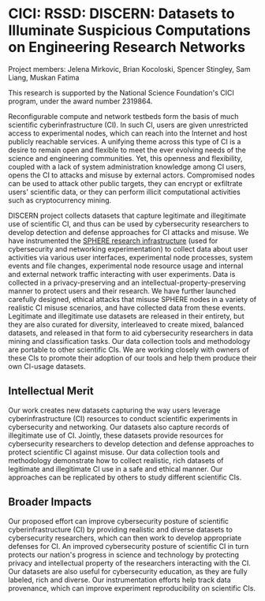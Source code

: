 # CICI: RSSD: DISCERN: Datasets to Illuminate Suspicious Computations on Engineering Research Networks

Project members: Jelena Mirkovic, Brian Kocoloski, Spencer Stingley, Sam Liang, Muskan Fatima

This research is supported by the National Science Foundation's CICI program, under the award number 2319864.

Reconfigurable compute and network testbeds form the basis of much scientific cyberinfrastructure (CI). In such CI, users are given unrestricted access to experimental nodes, which can reach into the Internet and host publicly reachable services. A unifying theme across this type of CI is a desire to remain open and flexible to meet the ever evolving needs of the science and engineering communities. Yet, this openness and flexibility, coupled with a lack of system administration knowledge among CI users, opens the CI to attacks and misuse by external actors. Compromised nodes can be used to attack other public targets, they can encrypt or exfiltrate users' scientific data, or they can perform illicit computational activities such as cryptocurrency mining.

DISCERN project collects datasets that capture legitimate and illegitimate use of scientific CI, and thus can be used by cybersecurity researchers to develop detection and defense approaches for CI attacks and misuse. We have instrumented the [SPHERE research infrastructure](https://sphere-project.net) (used for cybersecurity and networking experimentation) to collect data about user activities via various user interfaces, experimental node processes, system events and file changes, experimental node resource usage and internal and external network traffic interacting with user experiments. Data is collected in a privacy-preserving and an intellectual-property-preserving manner to protect users and their research. We have further launched carefully designed, ethical attacks that misuse SPHERE nodes in a variety of realistic CI misuse scenarios, and have collected data from these events. Legitimate and illegitimate use datasets are released in their entirety, but they are also curated for diversity, interleaved to create mixed, balanced datasets, and released in that form to aid cybersecurity researchers in data mining and classification tasks. Our data collection tools and methodology are portable to other scientific CIs. We are working closely with owners of these CIs to promote their adoption of our tools and help them produce their own CI-usage datasets.

## Intellectual Merit

Our work creates new datasets capturing the way users leverage cyberinfrastructure (CI) resources to conduct scientific experiments in cybersecurity and networking. Our datasets also capture records of illegitimate use of CI. Jointly, these datasets provide resources for cybersecurity researchers to develop detection and defense approaches to protect scientific CI against misuse. Our data collection tools and methodology demonstrate how to collect realistic, rich datasets of legitimate and illegitimate CI use in a safe and ethical manner. Our approaches can be replicated by others to study different scientific CIs.

## Broader Impacts

Our proposed effort can improve cybersecurity posture of scientific cyberinfrastructure (CI) by providing realistic and diverse datasets to cybersecurity researchers, which can then work to develop appropriate defenses for CI. An improved cybersecurity posture of scientific CI in turn protects our nation's progress in science and technology by protecting privacy and intellectual property of the researchers interacting with the CI.
Our datasets are also useful for cybersecurity education, as they are fully labeled, rich and diverse. Our instrumentation efforts help track data provenance, which can improve experiment reproducibility on scientific CIs. 